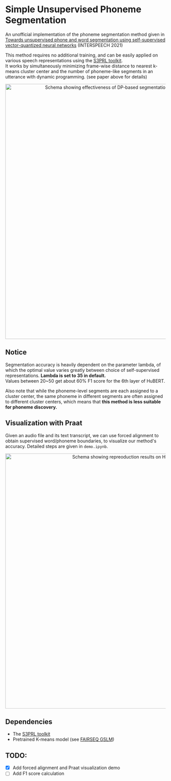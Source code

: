 # Simple Unsupervised Phoneme Segmentation
An unofficial implementation of the phoneme segmentation method given in
[Towards unsupervised phone and word segmentation using self-supervised vector-quantized neural networks](https://arxiv.org/abs/2012.07551) (INTERSPEECH 2021)

This method requires no additional training, and can be easily applied on various speech representations using the [S3PRL toolkit](https://github.com/s3prl/s3prl).<br/>
It works by simultaneously minimizing frame-wise distance to nearest k-means cluster center and the number of phoneme-like segments in an utterance with dynamic programming. (see paper above for details)

<p align="center">
<img src="./assets/paper_aligned.png" alt="Schema showing effectiveness of DP-based segmentation method on VQ-VAE codes."
width="800px"></p>

## Notice
Segmentation accuracy is heavily dependent on the parameter lambda, of which the optimal value varies greatly between choice of self-supervised representations. 
**Lambda is set to 35 in default.**<br/>
Values between 20~50 get about 60% F1 score for the 6th layer of HuBERT.

Also note that while the phoneme-level segments are each assigned to a cluster center, the same phoneme in different segments are often assigned to different cluster centers, which means that **this method is less suitable for phoneme discovery.**

## Visualization with Praat
Given an audio file and its text transcript, we can use forced alignment to obtain supervised word/phoneme boundaries, to visualize our method's accuracy.
Detailed steps are given in `demo.ipynb`.

<p align="center">
<img src="https://user-images.githubusercontent.com/67882177/163578210-a6240abd-64a5-48b7-9e9a-46565645a638.png" alt="Schema showing repreoduction results on HuBERT in Praat."
width="800px"></p>

## Dependencies
- The [S3PRL toolkit](https://github.com/s3prl/s3prl)
- Pretrained K-means model (see [FAIRSEQ GSLM](https://github.com/pytorch/fairseq/tree/main/examples/textless_nlp/gslm/speech2unit))

## TODO:

- [x] Add forced alignment and Praat visualization demo
- [ ] Add F1 score calculation
